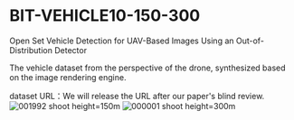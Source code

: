 # BIT-VEHICLE10-150-300
Open Set Vehicle Detection for UAV-Based Images Using an Out-of-Distribution Detector

The vehicle dataset from the perspective of the drone, synthesized based on the image rendering engine.

dataset URL：We will release the URL after our paper's blind review.
![001992](https://github.com/zhaoXF04/BIT-VEHICLE10-150-300/assets/102145235/0f03df94-56be-451e-81ef-0a8c12a3a881)
shoot height=150m
![000001](https://github.com/zhaoXF04/BIT-VEHICLE10-150-300/assets/102145235/2fd234a6-0a9d-4688-9696-e465e51a6c97)
shoot height=300m
